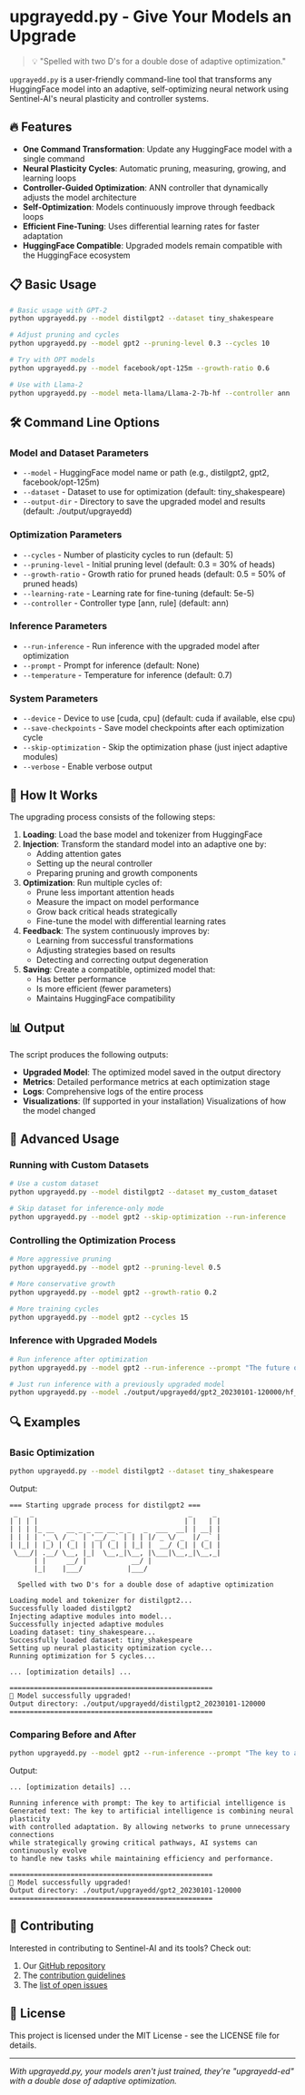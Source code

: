 # upgrayedd.py - Give Your Models an Upgrade

>  💡 "Spelled with two D's for a double dose of adaptive optimization."

`upgrayedd.py` is a user-friendly command-line tool that transforms any HuggingFace model into an adaptive, self-optimizing neural network using Sentinel-AI's neural plasticity and controller systems.

## 🔥 Features

- **One Command Transformation**: Update any HuggingFace model with a single command
- **Neural Plasticity Cycles**: Automatic pruning, measuring, growing, and learning loops
- **Controller-Guided Optimization**: ANN controller that dynamically adjusts the model architecture
- **Self-Optimization**: Models continuously improve through feedback loops
- **Efficient Fine-Tuning**: Uses differential learning rates for faster adaptation
- **HuggingFace Compatible**: Upgraded models remain compatible with the HuggingFace ecosystem

## 📋 Basic Usage

```bash
# Basic usage with GPT-2
python upgrayedd.py --model distilgpt2 --dataset tiny_shakespeare

# Adjust pruning and cycles
python upgrayedd.py --model gpt2 --pruning-level 0.3 --cycles 10

# Try with OPT models
python upgrayedd.py --model facebook/opt-125m --growth-ratio 0.6

# Use with Llama-2
python upgrayedd.py --model meta-llama/Llama-2-7b-hf --controller ann
```

## 🛠️ Command Line Options

### Model and Dataset Parameters

- `--model` - HuggingFace model name or path (e.g., distilgpt2, gpt2, facebook/opt-125m)
- `--dataset` - Dataset to use for optimization (default: tiny_shakespeare)
- `--output-dir` - Directory to save the upgraded model and results (default: ./output/upgrayedd)

### Optimization Parameters

- `--cycles` - Number of plasticity cycles to run (default: 5)
- `--pruning-level` - Initial pruning level (default: 0.3 = 30% of heads)
- `--growth-ratio` - Growth ratio for pruned heads (default: 0.5 = 50% of pruned heads)
- `--learning-rate` - Learning rate for fine-tuning (default: 5e-5)
- `--controller` - Controller type [ann, rule] (default: ann)

### Inference Parameters

- `--run-inference` - Run inference with the upgraded model after optimization
- `--prompt` - Prompt for inference (default: None)
- `--temperature` - Temperature for inference (default: 0.7)

### System Parameters

- `--device` - Device to use [cuda, cpu] (default: cuda if available, else cpu)
- `--save-checkpoints` - Save model checkpoints after each optimization cycle
- `--skip-optimization` - Skip the optimization phase (just inject adaptive modules)
- `--verbose` - Enable verbose output

## 🧩 How It Works

The upgrading process consists of the following steps:

1. **Loading**: Load the base model and tokenizer from HuggingFace
2. **Injection**: Transform the standard model into an adaptive one by:
   - Adding attention gates
   - Setting up the neural controller
   - Preparing pruning and growth components
3. **Optimization**: Run multiple cycles of:
   - Prune less important attention heads
   - Measure the impact on model performance
   - Grow back critical heads strategically
   - Fine-tune the model with differential learning rates
4. **Feedback**: The system continuously improves by:
   - Learning from successful transformations
   - Adjusting strategies based on results
   - Detecting and correcting output degeneration
5. **Saving**: Create a compatible, optimized model that:
   - Has better performance
   - Is more efficient (fewer parameters)
   - Maintains HuggingFace compatibility

## 📊 Output

The script produces the following outputs:

- **Upgraded Model**: The optimized model saved in the output directory
- **Metrics**: Detailed performance metrics at each optimization stage
- **Logs**: Comprehensive logs of the entire process
- **Visualizations**: (If supported in your installation) Visualizations of how the model changed

## 🔧 Advanced Usage

### Running with Custom Datasets

```bash
# Use a custom dataset
python upgrayedd.py --model distilgpt2 --dataset my_custom_dataset

# Skip dataset for inference-only mode
python upgrayedd.py --model gpt2 --skip-optimization --run-inference
```

### Controlling the Optimization Process

```bash
# More aggressive pruning
python upgrayedd.py --model gpt2 --pruning-level 0.5

# More conservative growth
python upgrayedd.py --model gpt2 --growth-ratio 0.2

# More training cycles
python upgrayedd.py --model gpt2 --cycles 15
```

### Inference with Upgraded Models

```bash
# Run inference after optimization
python upgrayedd.py --model gpt2 --run-inference --prompt "The future of AI is"

# Just run inference with a previously upgraded model
python upgrayedd.py --model ./output/upgrayedd/gpt2_20230101-120000/hf_model --skip-optimization --run-inference
```

## 🔍 Examples

### Basic Optimization

```bash
python upgrayedd.py --model distilgpt2 --dataset tiny_shakespeare
```

Output:
```
=== Starting upgrade process for distilgpt2 ===
 _   _                                      _     _ 
| | | |                                    | |   | |
| | | |_ __   __ _ _ __ __ _ _   _  ___  __| | __| |
| | | | '_ \ / _` | '__/ _` | | | |/ _ \/ _  |/ _` |
| |_| | |_) | (_| | | | (_| | |_| |  __/ (_| | (_| |
 \___/| .__/ \__, |_|  \__,_|\__, |\___|\__,_|\__,_|
      | |     __/ |           __/ |                 
      |_|    |___/           |___/                  

  Spelled with two D's for a double dose of adaptive optimization

Loading model and tokenizer for distilgpt2...
Successfully loaded distilgpt2
Injecting adaptive modules into model...
Successfully injected adaptive modules
Loading dataset: tiny_shakespeare...
Successfully loaded dataset: tiny_shakespeare
Setting up neural plasticity optimization cycle...
Running optimization for 5 cycles...

... [optimization details] ...

==================================================
🎉 Model successfully upgraded!
Output directory: ./output/upgrayedd/distilgpt2_20230101-120000
==================================================
```

### Comparing Before and After

```bash
python upgrayedd.py --model gpt2 --run-inference --prompt "The key to artificial intelligence is"
```

Output:
```
... [optimization details] ...

Running inference with prompt: The key to artificial intelligence is
Generated text: The key to artificial intelligence is combining neural plasticity 
with controlled adaptation. By allowing networks to prune unnecessary connections 
while strategically growing critical pathways, AI systems can continuously evolve 
to handle new tasks while maintaining efficiency and performance.

==================================================
🎉 Model successfully upgraded!
Output directory: ./output/upgrayedd/gpt2_20230101-120000
==================================================
```

## 🤝 Contributing

Interested in contributing to Sentinel-AI and its tools? Check out:

1. Our [GitHub repository](https://github.com/your-org/sentinel-ai)
2. The [contribution guidelines](https://github.com/your-org/sentinel-ai/blob/main/CONTRIBUTING.md)
3. The [list of open issues](https://github.com/your-org/sentinel-ai/issues)

## 📃 License

This project is licensed under the MIT License - see the LICENSE file for details.

---

*With upgrayedd.py, your models aren't just trained, they're "upgrayedd-ed" with a double dose of adaptive optimization.*